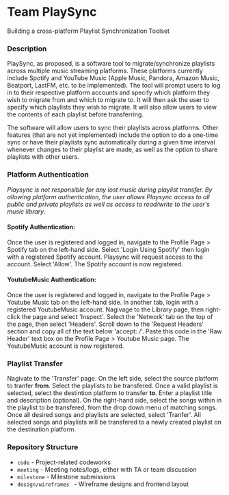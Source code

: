 # Team PlaySync

Building a cross-platform Playlist Synchronization Toolset

### Description

PlaySync, as proposed, is a software tool to migrate/synchronize playlists across multiple music streaming platforms. These platforms currently include Spotify and YouTube Music (Apple Music, Pandora, Amazon Music, Beatport, LastFM, etc. to be implemented). The tool will prompt users to log in to their respective platform accounts and specify which platform they wish to migrate from and which to migrate to. It will then ask the user to specify which playlists they wish to migrate. It will also allow users to view the contents of each playlist before transferring.

The software will allow users to sync their playlists across platforms. Other features (that are not yet implemented) include the option to do a one-time sync or have their playlists sync automatically during a given time interval whenever changes to their playlist are made, as well as the option to share playlists with other users.

### Platform Authentication

*Playsync is not responsible for any lost music during playlist transfer. By allowing platform authentication, the user allows Playsync access to all public and private playlists as well as access to read/write to the user's music library*.

#### Spotify Authentication:

Once the user is registered and logged in, navigate to the Profile Page > Spotify tab on the left-hand side. Select 'Login Using Spotify' then login with a registered Spotify account. Playsync will request access to the account. Select 'Allow'. The Spotify account is now registered. 

#### YoutubeMusic Authentication:

Once the user is registered and logged in, navigate to the Profile Page > Youtube Music tab on the left-hand side. In another tab, login with a registered YoutubeMusic account. Nagivage to the Library page, then right-click the page and select 'Inspect'. Select the 'Network' tab on the top of the page, then select 'Headers'. Scroll down to the 'Request Headers' section and copy all of the text below 'accept: */*'. Paste this code in the 'Raw Header' text box on the Profile Page > Youtube Music page. The YoutubeMusic account is now registered. 

### Playlist Transfer

Nagivate to the 'Transfer' page. On the left side, select the source platform to tranfer **from**. Select the playlists to be transfered. Once a valid playlist is selected, select the destintion platform to transfer **to**. Enter a playlist title and description (optional). On the right-hand side, select the songs within in the playlist to be transfered, from the drop down menu of matching songs. Once all desired songs and playlists are selected, select 'Tranfer'. All selected songs and playlists will be transfered to a newly created playlist on the destination platform.  

### Repository Structure

- `code` - Project-related codeworks
- `meeting` - Meeting notes/logs, either with TA or team discussion
- `milestone` - Milestone submissions
- `design/wireframes ` - Wireframe designs and frontend layout
